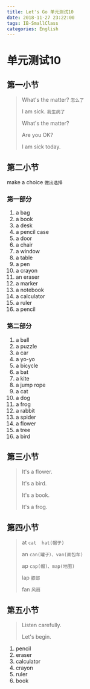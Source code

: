 ```yaml
---
title: Let's Go 单元测试10
date: 2018-11-27 23:22:00
tags: IB-SmallClass
categories: English
---
```


# 单元测试10

## 第一小节

> What's the matter? `怎么了`
> 
> I am sick. `我生病了`
> 
> What's the matter?
> 
> Are you OK?
> 
> I am sick today.
> 
>  


## 第二小节

make a choice `做出选择`

### 第一部分

1. a bag
2. a book
3. a desk
4. a pencil case
5. a door
6. a chair
7. a window
8. a table
9. a pen
10. a crayon
11. an eraser
12. a marker
13. a notebook
14. a calculator
15. a ruler
16. a pencil

### 第二部分

1. a ball
2. a puzzle
3. a car
4. a yo-yo
5. a bicycle
6. a bat
7. a kite
8. a jump rope
9. a cat
10. a dog
11. a frog
12. a rabbit
13. a spider
14. a flower
15. a tree
16. a bird


## 第三小节

> It's a flower.
> 
> It's a bird.
> 
> It's a book.
> 
> It's a frog.
> 
> 


## 第四小节

> at `cat  hat(帽子)`
>
> an `can(罐子）、van(面包车)`
> 
> ap `cap(帽)、map(地图)`
> 
> lap `膝部`
> 
> fan `风扇`

## 第五小节

> Listen carefully.
> 
> Let's  begin.

1. pencil
2. eraser
3. calculator
4. crayon
5. ruler
6. book
























